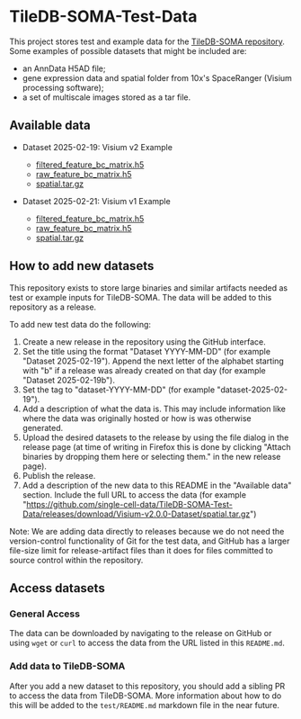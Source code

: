 # TileDB-SOMA-Test-Data

This project stores test and example data for the [TileDB-SOMA repository](https://github.com/single-cell-data/TileDB-SOMA). Some examples of possible datasets that might be included are:

* an AnnData H5AD file;
* gene expression data and spatial folder from 10x's SpaceRanger (Visium processing software);
* a set of multiscale images stored as a tar file.


## Available data

* Dataset 2025-02-19: Visium v2 Example
  * [filtered_feature_bc_matrix.h5](https://github.com/single-cell-data/TileDB-SOMA-Test-Data/releases/download/dataset-2025-02-19/filtered_feature_bc_matrix.h5)
  * [raw_feature_bc_matrix.h5](https://github.com/single-cell-data/TileDB-SOMA-Test-Data/releases/download/dataset-2025-02-19/raw_feature_bc_matrix.h5)
  * [spatial.tar.gz](https://github.com/single-cell-data/TileDB-SOMA-Test-Data/releases/download/dataset-2025-02-19/spatial.tar.gz)

* Dataset 2025-02-21: Visium v1 Example
  * [filtered_feature_bc_matrix.h5](https://github.com/single-cell-data/TileDB-SOMA-Test-Data/releases/download/dataset-2025-02-21/filtered_feature_bc_matrix.h5)
  * [raw_feature_bc_matrix.h5](https://github.com/single-cell-data/TileDB-SOMA-Test-Data/releases/download/dataset-2025-02-21/raw_feature_bc_matrix.h5)
  * [spatial.tar.gz](https://github.com/single-cell-data/TileDB-SOMA-Test-Data/releases/download/dataset-2025-02-21/spatial.tar.gz)

## How to add new datasets

This repository exists to store large binaries and similar artifacts needed as test or example inputs for TileDB-SOMA. The data will be added to this repository as a release.

To add new test data do the following:

1. Create a new release in the repository using the GitHub interface.
2. Set the title using the format "Dataset YYYY-MM-DD" (for example "Dataset 2025-02-19"). Append the next letter of the alphabet starting with "b" if a release was already created on that day (for example "Dataset 2025-02-19b").
3. Set the tag to "dataset-YYYY-MM-DD" (for example "dataset-2025-02-19").
4. Add a description of what the data is. This may include information like where the data was originally hosted or how is was otherwise generated.
5. Upload the desired datasets to the release by using the file dialog in the release page (at time of writing in Firefox this is done by clicking "Attach binaries by dropping them here or selecting them." in the new release page).
6. Publish the release.
7. Add a description of the new data to this README in the "Available data" section. Include the full URL to access the data (for example "https://github.com/single-cell-data/TileDB-SOMA-Test-Data/releases/download/Visium-v2.0.0-Dataset/spatial.tar.gz")


Note: We are adding data directly to releases because we do not need the version-control functionality of Git for the test data, and GitHub has a larger file-size limit for release-artifact files than it does for files committed to source control within the repository.

## Access datasets

### General Access

The data can be downloaded by navigating to the release on GitHub or using `wget` or `curl` to access the data from the URL listed in this `README.md`.

### Add data to TileDB-SOMA

After you add a new dataset to this repository, you should add a sibling PR to access the data from TileDB-SOMA. More information about how to do this will be added to the `test/README.md` markdown file in the near future.
